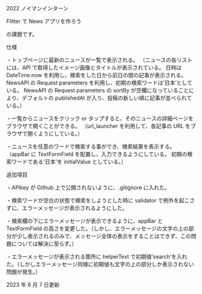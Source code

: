 2022 ノイマンインターン

Flitter で News アプリを作ろう

の課題です。

仕様

・トップページに最新のニュースが一覧で表示される。
（ニュースの各リストには、API で取得したイメージ画像とタイトルが表示されている。
日時は DateTime.now を利用し、検索をした日から前日の間の記事が表示される。
NewsAPI の Request parameters を利用し、初期の検索ワードは’日本’としている。
NewsAPI の Request parameters の sortBy が空欄になっていることにより、デフォルトの publishedAt が入り、投稿の新しい順に記事が並べられている。）

・一覧からニュースをクリック or タップすると、そのニュースの詳細ページをブラウザで開くことができる。
（url_launcher を利用して、各記事の URL をブラウザで開くようにしている。）

・ニュースを任意のワードで検索する事ができ、検索結果を表示する。
（appBar に TextFormField を配置し、入力できるようにしている。
初期の検索ワードである'日本'を initialValue としている。）

追加項目

・APIkey が Github 上で公開されないように、.gitignore に入れた。

・検索ワードが空白の状態で検索をしようとした時に validator で例外を起こさずに、エラーメッセージが表示されるようにした。

・検索欄の下にエラーメッセージが表示できるように、appBar と TextFormField の高さを変更した。（しかし、エラーメッセージの文字の上の部分が少し表示されるのみで、メッセージ全体の表示をすることはできず、この問題については解決に至らず。）

・エラーメッセージが表示される箇所に helperText で初期値’search’を入れた。（しかしエラーメッセージ同様に初期値も文字の上の部分しか表示されない問題が発生。）

2023 年 6 月 7 日更新
